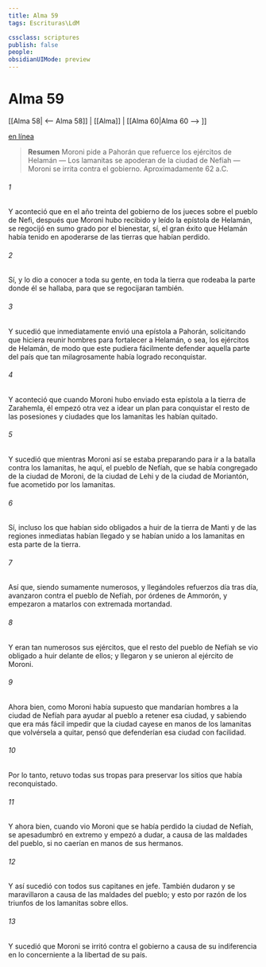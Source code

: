 ```yaml
---
title: Alma 59
tags: Escrituras\LdM

cssclass: scriptures
publish: false
people:
obsidianUIMode: preview
---
```


# Alma 59
[[Alma 58| <-- Alma 58]] | [[Alma]] | [[Alma 60|Alma 60 --> ]]

[en línea](https://churchofjesuschrist.org/study/scriptures/bofm/alma/59?lang=spa)

> __Resumen__
Moroni pide a Pahorán que refuerce los ejércitos de Helamán — Los lamanitas se apoderan de la ciudad de Nefíah — Moroni se irrita contra el gobierno. Aproximadamente 62 a.C.

###### 1 
Y aconteció que en el año treinta del gobierno de los jueces sobre el pueblo de Nefi, después que Moroni hubo recibido y leído la epístola de Helamán, se regocijó en sumo grado por el bienestar, sí, el gran éxito que Helamán había tenido en apoderarse de las tierras que habían perdido.

###### 2 
Sí, y lo dio a conocer a toda su gente, en toda la tierra que rodeaba la parte donde él se hallaba, para que se regocijaran también.

###### 3 
Y sucedió que inmediatamente envió una epístola a Pahorán, solicitando que hiciera reunir hombres para fortalecer a Helamán, o sea, los ejércitos de Helamán, de modo que este pudiera fácilmente defender aquella parte del país que tan milagrosamente había logrado reconquistar.

###### 4 
Y aconteció que cuando Moroni hubo enviado esta epístola a la tierra de Zarahemla, él empezó otra vez a idear un plan para conquistar el resto de las posesiones y ciudades que los lamanitas les habían quitado.

###### 5 
Y sucedió que mientras Moroni así se estaba preparando para ir a la batalla contra los lamanitas, he aquí, el pueblo de Nefíah, que se había congregado de la ciudad de Moroni, de la ciudad de Lehi y de la ciudad de Moriantón, fue acometido por los lamanitas.

###### 6 
Sí, incluso los que habían sido obligados a huir de la tierra de Manti y de las regiones inmediatas habían llegado y se habían unido a los lamanitas en esta parte de la tierra.

###### 7 
Así que, siendo sumamente numerosos, y llegándoles refuerzos día tras día, avanzaron contra el pueblo de Nefíah, por órdenes de Ammorón, y empezaron a matarlos con extremada mortandad.

###### 8 
Y eran tan numerosos sus ejércitos, que el resto del pueblo de Nefíah se vio obligado a huir delante de ellos; y llegaron y se unieron al ejército de Moroni.

###### 9 
Ahora bien, como Moroni había supuesto que mandarían hombres a la ciudad de Nefíah para ayudar al pueblo a retener esa ciudad, y sabiendo que era más fácil impedir que la ciudad cayese en manos de los lamanitas que volvérsela a quitar, pensó que defenderían esa ciudad con facilidad.

###### 10 
Por lo tanto, retuvo todas sus tropas para preservar los sitios que había reconquistado.

###### 11 
Y ahora bien, cuando vio Moroni que se había perdido la ciudad de Nefíah, se apesadumbró en extremo y empezó a dudar, a causa de las maldades del pueblo, si no caerían en manos de sus hermanos.

###### 12 
Y así sucedió con todos sus capitanes en jefe. También dudaron y se maravillaron a causa de las maldades del pueblo; y esto por razón de los triunfos de los lamanitas sobre ellos.

###### 13 
Y sucedió que Moroni se irritó contra el gobierno a causa de su indiferencia en lo concerniente a la libertad de su país.

